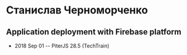 # Станислав Черноморченко

## Application deployment with Firebase platform
- 2018 Sep 01 -- PiterJS 28.5 (TechTrain)    
